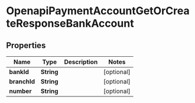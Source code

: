 

# OpenapiPaymentAccountGetOrCreateResponseBankAccount


## Properties

| Name | Type | Description | Notes |
|------------ | ------------- | ------------- | -------------|
|**bankId** | **String** |  |  [optional] |
|**branchId** | **String** |  |  [optional] |
|**number** | **String** |  |  [optional] |



